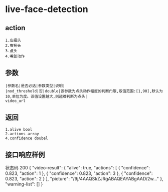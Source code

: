 # live-face-detection

## action
    1.左摇头
    2.右摇头
    3.点头
    4.嘴部动作
## 参数
    |参数名|是否必选|参数类型|说明|
    |nod_threshold|否|double|该参数为点头动作幅度的判断门限,取值范围:[1,90],默认为10,单位为度。该值设置越大,则越难判断为点头|
    video_url

## 返回
    1.alive bool
    2.actions array
    4.confidence doubel

## 接口响应样例
状态码 200
    {
    "video-result": {
        "alive": true,
        "actions": [
        {
            "confidence": 0.823,
            "action": 1
        },
        {
            "confidence": 0.823,
            "action": 3
        },
        {
            "confidence": 0.823,
            "action": 2
        }
        ],
        "picture": "/9j/4AAQSkZJRgABAQEAYABgAAD/2w..."
    },
    "warning-list": []
    }

